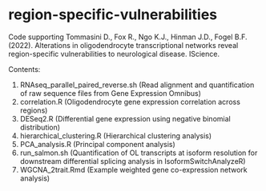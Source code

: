 # region-specific-vulnerabilities
 Code supporting Tommasini D., Fox R., Ngo K.J., Hinman J.D., Fogel B.F. (2022). Alterations in oligodendrocyte transcriptional networks reveal region-specific vulnerabilities to neurological disease. IScience. 

Contents: 

1. RNAseq_parallel_paired_reverse.sh	(Read alignment and quantification of raw sequence files from Gene Expression Omnibus)
2. correlation.R	(Oligodendrocyte gene expression correlation across regions)
3. DESeq2.R (Differential gene expression using negative binomial distribution)
4. hierarchical_clustering.R (Hierarchical clustering analysis)
5. PCA_analysis.R (Principal component analysis)
6. run_salmon.sh (Quantification of OL transcripts at isoform resolution for downstream differential splicing analysis in IsoformSwitchAnalyzeR)
7. WGCNA_2trait.Rmd (Example weighted gene co-expression network analysis)
